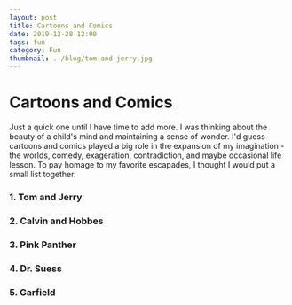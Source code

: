 ```yaml
---
layout: post
title: Cartoons and Comics
date: 2019-12-28 12:00
tags: fun
category: Fun
thumbnail: ../blog/tom-and-jerry.jpg
---
```



# Cartoons and Comics

Just a quick one until I have time to add more. I was thinking about the beauty of a child's mind and maintaining a sense of wonder. I'd guess cartoons and comics played a big role in the expansion of my imagination - the worlds, comedy, exageration, contradiction, and maybe occasional life lesson. To pay homage to my favorite escapades, I thought I would put a small list together.

### 1. Tom and Jerry

### 2. Calvin and Hobbes

### 3. Pink Panther

### 4. Dr. Suess

### 5. Garfield
